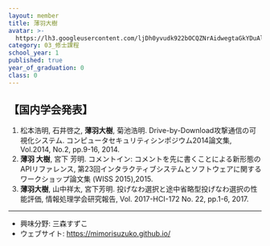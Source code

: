 ```yaml
---
layout: member
title: 薄羽大樹
avatar: >-
  https://lh3.googleusercontent.com/ljDh0yvudk922bOCQZNrAidwegtaGkYDuAl_B9QFfSwajd4KU-o7ffz0aUum0hXl64b0FouSQ6i-4xisD9rPznkcz68ekftjAuvMeKt1K222DQOQACOuLXiK7DDjybk7x5mImAR1cCuUByen0fS_x5D6C0zexNKmxrfEMiK5ss8sHOwsdgqgpxwmpO828mlgHyMp564lYoCXYw-fRinJEPqBES3oF2wS0KcnorZzZNwRBqRpFHmlfO4rPavNbIJ23HOzujUv3zmwT04Hx6Kx-cltiXp5a3ptGKFuye3595rzz2mqUsXwnqpLN_08QyzXZLbX0ko7S7Bnq_8NzIB9KcQGJQju7GF0jNnT8elgPAKGlG61_bEdEyix1gGFJV0ygu6UqqzK-wV5HPu_zpDdfVEuSmypnlNSvDn35KkBXMki0QAtrLrL2AA16x_v5mG10M36HFLkCz1jxrnfPZqEWH3v5TToUQPIBn3GAt5YGIhnEyECO37MyFZfdq7nYW1M7URxCrIrBCXFRd4mVVzF13U__vOGkwBqKTQJvti3d_2rM8OdvOu3e6FX37aGRuoflsi6VJhxHwl-Vom1nm1VApmURcTIHFM62bsoWpAAdO5qB06SJS21gao6gwT7SEKycrN5Qn6BgFoFlx9o4pVyuAfIj4yiprdjEqh-tnHQD9k=p-s300
category: 03_修士課程
school_year: 1
published: true
year_of_graduation: 0
class: 0
---
```


## 【国内学会発表】

1. 松本浩明, 石井啓之, **薄羽大樹**, 菊池浩明. Drive-by-Download攻撃通信の可視化システム. コンピュータセキュリティシンポジウム2014論文集, Vol.2014, No.2, pp.9-16, 2014.
2. **薄羽 大樹**, 宮下 芳明. コメントイン: コメントを先に書くことによる新形態のAPIリファレンス, 第23回インタラクティブシステムとソフトウェアに関するワークショップ論文集 (WISS 2015),2015.
3. **薄羽大樹**, 山中祥太, 宮下芳明. 投げなわ選択と途中省略型投げなわ選択の性能評価, 情報処理学会研究報告, Vol. 2017-HCI-172 No. 22, pp.1-6, 2017.

-----

- 興味分野: 三森すずこ
- ウェブサイト: <https://mimorisuzuko.github.io/>
